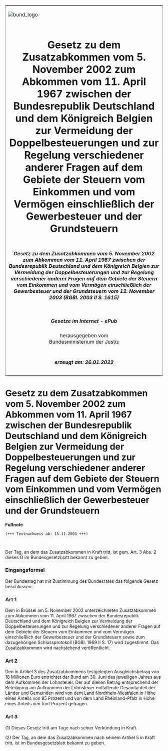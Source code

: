 <span id="DECKBLATT.html"></span>

<table border="0" frame="border" width="100%">

<tr valign="top">

<td align="left">

![bund\_logo](BfJ_2021_Web_de_de.gif)

</td>

<td align="right">

 

</td>

</tr>

<tr align="center" valign="middle">

<td colspan="2">

# Gesetz zu dem Zusatzabkommen vom 5. November 2002 zum Abkommen vom 11. April 1967 zwischen der Bundesrepublik Deutschland und dem Königreich Belgien zur Vermeidung der Doppelbesteuerungen und zur Regelung verschiedener anderer Fragen auf dem Gebiete der Steuern vom Einkommen und vom Vermögen einschließlich der Gewerbesteuer und der Grundsteuern

</td>

</tr>

<tr align="center" valign="middle">

<td colspan="2">

##### Gesetz zu dem Zusatzabkommen vom 5. November 2002 zum Abkommen vom 11. April 1967 zwischen der Bundesrepublik Deutschland und dem Königreich Belgien zur Vermeidung der Doppelbesteuerungen und zur Regelung verschiedener anderer Fragen auf dem Gebiete der Steuern vom Einkommen und vom Vermögen einschließlich der Gewerbesteuer und der Grundsteuern vom 12. November 2003 (BGBl. 2003 II S. 1615)

</td>

</tr>

<tr align="center" valign="middle">

<td colspan="2">

  
  

##### Gesetze im Internet - ePub  
  
herausgegeben vom  
Bundesministerium der Justiz

</td>

</tr>

<tr align="center" valign="bottom">

<td colspan="2">

  
  

##### erzeugt am: 26.01.2022

</td>

</tr>

</table>

<span id="BJNR161520003.html"></span>

# Gesetz zu dem Zusatzabkommen vom 5. November 2002 zum Abkommen vom 11. April 1967 zwischen der Bundesrepublik Deutschland und dem Königreich Belgien zur Vermeidung der Doppelbesteuerungen und zur Regelung verschiedener anderer Fragen auf dem Gebiete der Steuern vom Einkommen und vom Vermögen einschließlich der Gewerbesteuer und der Grundsteuern

<div>

  
**Fußnote**

<div class="jnhtml">

<div>

<div class="jurAbsatz">

  

``` 
(+++ Textnachweis ab: 15.11.2003 +++)

 
```

Der Tag, an dem das Zusatzabkommen in Kraft tritt, ist gem. Art. 3 Abs.
2 dieses G im Bundesgesetzblatt bekannt zu geben.

</div>

</div>

</div>

</div>

<span id="BJNR161520003BJNE000100000.html"></span>

### Eingangsformel  

<div>

<div class="jnhtml">

<div>

<div class="jurAbsatz">

Der Bundestag hat mit Zustimmung des Bundesrates das folgende Gesetz
beschlossen:

</div>

</div>

</div>

</div>

<span id="BJNR161520003BJNE000200000.html"></span>

### Art 1  

<div>

<div class="jnhtml">

<div>

<div class="jurAbsatz">

Dem in Brüssel am 5. November 2002 unterzeichneten Zusatzabkommen zum
Abkommen vom 11. April 1967 zwischen der Bundesrepublik Deutschland und
dem Königreich Belgien zur Vermeidung der Doppelbesteuerungen und zur
Regelung verschiedener anderer Fragen auf dem Gebiete der Steuern vom
Einkommen und vom Vermögen einschließlich der Gewerbesteuer und der
Grundsteuern sowie zum dazugehörigen Schlussprotokoll (BGBl. 1969 II S.
17) wird zugestimmt. Das Zusatzabkommen wird nachstehend veröffentlicht.

</div>

</div>

</div>

</div>

<span id="BJNR161520003BJNE000300000.html"></span>

### Art 2  

<div>

<div class="jnhtml">

<div>

<div class="jurAbsatz">

Den in Artikel 3 des Zusatzabkommens festgelegten Ausgleichsbetrag von
18 Millionen Euro entrichtet der Bund am 30. Juni des jeweiligen Jahres
aus dem Aufkommen der Lohnsteuer. Der auf diesen Betrag entsprechend der
Beteiligung am Aufkommen der Lohnsteuer entfallende Gesamtanteil der
Länder und Gemeinden wird von dem Land Nordrhein-Westfalen in Höhe
eines Anteils von 95 Prozent und von dem Land Rheinland-Pfalz in Höhe
eines Anteils von fünf Prozent getragen.

</div>

</div>

</div>

</div>

<span id="BJNR161520003BJNE000400000.html"></span>

### Art 3  

<div>

<div class="jnhtml">

<div>

<div class="jurAbsatz">

(1) Dieses Gesetz tritt am Tage nach seiner Verkündung in Kraft.

</div>

<div class="jurAbsatz">

(2) Der Tag, an dem das Zusatzabkommen nach seinem Artikel 5 in Kraft
tritt, ist im Bundesgesetzblatt bekannt zu geben.

</div>

</div>

</div>

</div>
